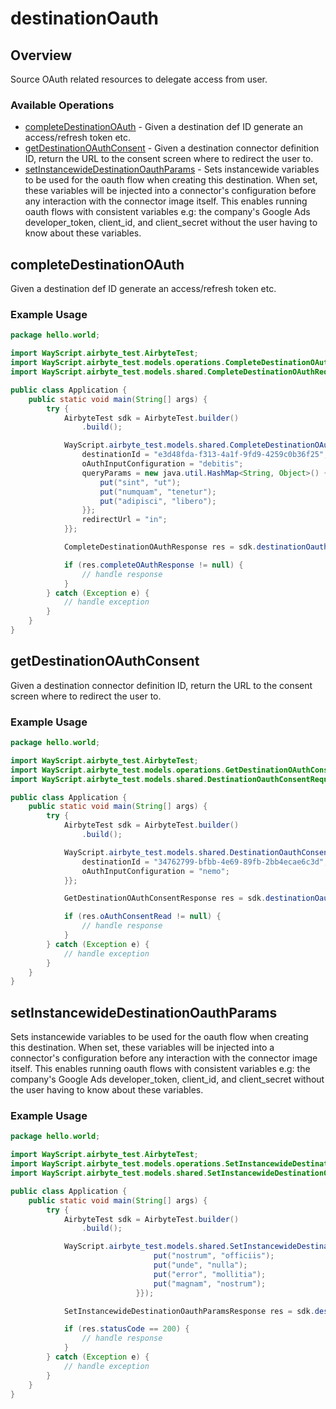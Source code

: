 # destinationOauth

## Overview

Source OAuth related resources to delegate access from user.

### Available Operations

* [completeDestinationOAuth](#completedestinationoauth) - Given a destination def ID generate an access/refresh token etc.
* [getDestinationOAuthConsent](#getdestinationoauthconsent) - Given a destination connector definition ID, return the URL to the consent screen where to redirect the user to.
* [setInstancewideDestinationOauthParams](#setinstancewidedestinationoauthparams) - Sets instancewide variables to be used for the oauth flow when creating this destination. When set, these variables will be injected into a connector's configuration before any interaction with the connector image itself. This enables running oauth flows with consistent variables e.g: the company's Google Ads developer_token, client_id, and client_secret without the user having to know about these variables.


## completeDestinationOAuth

Given a destination def ID generate an access/refresh token etc.

### Example Usage

```java
package hello.world;

import WayScript.airbyte_test.AirbyteTest;
import WayScript.airbyte_test.models.operations.CompleteDestinationOAuthResponse;
import WayScript.airbyte_test.models.shared.CompleteDestinationOAuthRequest;

public class Application {
    public static void main(String[] args) {
        try {
            AirbyteTest sdk = AirbyteTest.builder()
                .build();

            WayScript.airbyte_test.models.shared.CompleteDestinationOAuthRequest req = new CompleteDestinationOAuthRequest("bee4825c-1fc0-4e11-9c80-bff918544ec4", "2defcce8-f197-4777-be63-562a7b408f05") {{
                destinationId = "e3d48fda-f313-4a1f-9fd9-4259c0b36f25";
                oAuthInputConfiguration = "debitis";
                queryParams = new java.util.HashMap<String, Object>() {{
                    put("sint", "ut");
                    put("numquam", "tenetur");
                    put("adipisci", "libero");
                }};
                redirectUrl = "in";
            }};            

            CompleteDestinationOAuthResponse res = sdk.destinationOauth.completeDestinationOAuth(req);

            if (res.completeOAuthResponse != null) {
                // handle response
            }
        } catch (Exception e) {
            // handle exception
        }
    }
}
```

## getDestinationOAuthConsent

Given a destination connector definition ID, return the URL to the consent screen where to redirect the user to.

### Example Usage

```java
package hello.world;

import WayScript.airbyte_test.AirbyteTest;
import WayScript.airbyte_test.models.operations.GetDestinationOAuthConsentResponse;
import WayScript.airbyte_test.models.shared.DestinationOauthConsentRequest;

public class Application {
    public static void main(String[] args) {
        try {
            AirbyteTest sdk = AirbyteTest.builder()
                .build();

            WayScript.airbyte_test.models.shared.DestinationOauthConsentRequest req = new DestinationOauthConsentRequest("56c11f6c-37a5-4126-a438-35bbc05a23a4", "veniam", "cefc5fde-10a0-4ce2-969e-510019c6dc5e") {{
                destinationId = "34762799-bfbb-4e69-89fb-2bb4ecae6c3d";
                oAuthInputConfiguration = "nemo";
            }};            

            GetDestinationOAuthConsentResponse res = sdk.destinationOauth.getDestinationOAuthConsent(req);

            if (res.oAuthConsentRead != null) {
                // handle response
            }
        } catch (Exception e) {
            // handle exception
        }
    }
}
```

## setInstancewideDestinationOauthParams

Sets instancewide variables to be used for the oauth flow when creating this destination. When set, these variables will be injected into a connector's configuration before any interaction with the connector image itself. This enables running oauth flows with consistent variables e.g: the company's Google Ads developer_token, client_id, and client_secret without the user having to know about these variables.


### Example Usage

```java
package hello.world;

import WayScript.airbyte_test.AirbyteTest;
import WayScript.airbyte_test.models.operations.SetInstancewideDestinationOauthParamsResponse;
import WayScript.airbyte_test.models.shared.SetInstancewideDestinationOauthParamsRequestBody;

public class Application {
    public static void main(String[] args) {
        try {
            AirbyteTest sdk = AirbyteTest.builder()
                .build();

            WayScript.airbyte_test.models.shared.SetInstancewideDestinationOauthParamsRequestBody req = new SetInstancewideDestinationOauthParamsRequestBody("db3adebd-5dae-4a4c-906a-8aa94c02644c",                 new java.util.HashMap<String, Object>() {{
                                put("nostrum", "officiis");
                                put("unde", "nulla");
                                put("error", "mollitia");
                                put("magnam", "nostrum");
                            }});            

            SetInstancewideDestinationOauthParamsResponse res = sdk.destinationOauth.setInstancewideDestinationOauthParams(req);

            if (res.statusCode == 200) {
                // handle response
            }
        } catch (Exception e) {
            // handle exception
        }
    }
}
```
